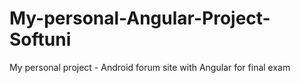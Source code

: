 # My-personal-Angular-Project-Softuni
My personal project - Android forum site with Angular for final exam

